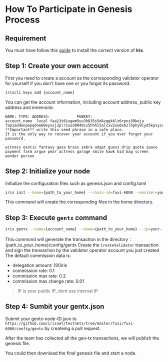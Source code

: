 # How To Participate in Genesis Process

## Requirement

You must have follow this [guide](https://www.irisnet.org/docs/get-started/Install-the-Software.html) to install the correct version of **Iris**.

## Step 1: Create your own account


First you need to create a account as the corresponding validator operator for yourself if you don't have one
or you forgot its password.

```bash
iriscli keys add {account_name}
```
You can get the account information, including account address, public key address and mnemonic
```
NAME: TYPE: ADDRESS:            PUBKEY:
account_name  local faa13t6jugwm5uu3h835s5d4zggkklz6rpns59keju  fap1addwnpepqdne60eyssj2plrsusd8049cs5hhhl5alcxv2xu0xmzlhphy9lyd5kpsyzu
**Important** write this seed phrase in a safe place.
It is the only way to recover your account if you ever forget your password.

witness exotic fantasy gaze brass zebra adapt guess drip quote space payment farm argue pear actress garage smile hawk bid bag screen wonder person
```

## Step 2: Initialize your node

Initialize the configuration files such as genesis.json and config.toml
```bash
iris init --home={path_to_your_home} --chain-id=fuxi-6000 --moniker=your-name
```

This command will create the corresponding files in the home directory.



## Step 3: Execute `gentx` command

```bash
iris gentx --name={account_name} --home={path_to_your_home} --ip=your--ip
```
This commond will generate the transaction in the directory：{path_to_your_home}/config/gentx
Create the `CreateValidator` transaction and sign the transaction by the validator operator account you just created
The default commission data is:
*	delegation amount:           100iris
*	commission rate:             0.1
*	commission max rate:         0.2
*	commission max change rate:  0.01

> IP is your public IP, dont use internal IP

## Step 4: Sumbit your gentx.json

Submit your gentx-node-ID.json to `https://github.com/irisnet/testnets/tree/master/fuxi/fuxi-6000/config/gentx` by createing a pull request.

After the team has collected all the gen-tx transactions, we will publish the genesis file.

You could then download the final genesis file and start a node. 

